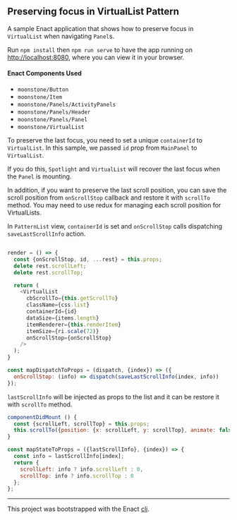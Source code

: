 ## Preserving focus in VirtualList Pattern

A sample Enact application that shows how to preserve focus in `VirtualList` when navigating `Panel`s.

Run `npm install` then `npm run serve` to have the app running on [http://localhost:8080](http://localhost:8080), where you can view it in your browser.

#### Enact Components Used
- `moonstone/Button`
- `moonstone/Item`
- `moonstone/Panels/ActivityPanels`
- `moonstone/Panels/Header`
- `moonstone/Panels/Panel`
- `moonstone/VirtualList`

To preserve the last focus, you need to set a unique `containerId` to `VirtualList`.
In this sample, we passed `id` prop from `MainPanel` to `VirtualList`.

If you do this, `Spotlight` and `VirtualList` will recover the last focus when the `Panel` is mounting.

In addition, if you want to preserve the last scroll position, you can save the scroll position from `onScrollStop` callback and restore it with `scrollTo` method.
You may need to use redux for managing each scroll position for VirtualLists.

In `PatternList` view, `containerId` is set and `onScrollStop` calls dispatching `saveLastScrollInfo` action.
```javascript

render = () => {
  const {onScrollStop, id, ...rest} = this.props;
  delete rest.scrollLeft;
  delete rest.scrollTop;

  return (
    <VirtualList
      cbScrollTo={this.getScrollTo}
      className={css.list}
      containerId={id}
      dataSize={items.length}
      itemRenderer={this.renderItem}
      itemSize={ri.scale(72)}
      onScrollStop={onScrollStop}
    />
  );
}

const mapDispatchToProps = (dispatch, {index}) => ({
  onScrollStop: (info) => dispatch(saveLastScrollInfo(index, info))
});

```

`lastScrollInfo` will be injected as props to the list and it can be restore it with `scrollTo` method.

```javascript
componentDidMount () {
  const {scrollLeft, scrollTop} = this.props;
  this.scrollTo({position: {x: scrollLeft, y: scrollTop}, animate: false});
}

const mapStateToProps = ({lastScrollInfo}, {index}) => {
  const info = lastScrollInfo[index];
  return {
    scrollLeft: info ? info.scrollLeft : 0,
    scrollTop: info ? info.scrollTop : 0
  };
};

```

---

This project was bootstrapped with the Enact [cli](https://github.com/enactjs/cli).
